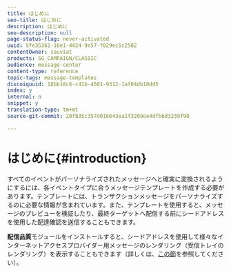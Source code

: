 ```yaml
---
title: はじめに
seo-title: はじめに
description: はじめに
seo-description: null
page-status-flag: never-activated
uuid: 5fe35361-16e1-4424-9c57-f029ec1c2502
contentOwner: sauviat
products: SG_CAMPAIGN/CLASSIC
audience: message-center
content-type: reference
topic-tags: message-templates
discoiquuid: 18bb18c6-c41b-4501-9312-1af04db10dd5
index: y
internal: n
snippet: y
translation-type: tm+mt
source-git-commit: 20f835c357d016643ea1f3209ee4dfb6d3239f90

---
```



# はじめに{#introduction}

すべてのイベントがパーソナライズされたメッセージへと確実に変換されるようにするには、各イベントタイプに合うメッセージテンプレートを作成する必要があります。テンプレートには、トランザクションメッセージをパーソナライズするのに必要な情報が含まれています。また、テンプレートを使用すると、メッセージのプレビューを検証したり、最終ターゲットへ配信する前にシードアドレスを使用した配達確認を送信することもできます。

**配信品質**&#x200B;モジュールをインストールすると、シードアドレスを使用して様々なインターネットアクセスプロバイダー用メッセージのレンダリング（受信トレイのレンダリング）を表示することもできます（詳しくは、[この節](../../delivery/using/about-deliverability.md)を参照してください）。
